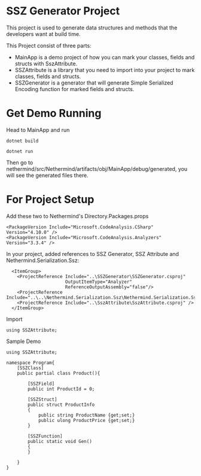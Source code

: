 # SSZ Generator Project

This project is used to generate data structures and methods that the developers want at build time. 

This Project consist of three parts:
- MainApp is a demo project of how you can mark your classes, fields and structs with SszAttribute.
- SSZAttribute is a library that you need to import into your project to mark classes, fields and structs.
- SSZGenerator is a generator that will generate Simple Serialized Encoding function for marked fields and structs.


# Get Demo Running 
Head to MainApp and run
```
dotnet build

dotnet run
```

Then go to nethermind/src/Nethermind/artifacts/obj/MainApp/debug/generated, you will see the generated files there.

# For Project Setup

Add these two to Nethermind's Directory.Packages.props
```
<PackageVersion Include="Microsoft.CodeAnalysis.CSharp" Version="4.10.0" />
<PackageVersion Include="Microsoft.CodeAnalysis.Analyzers" Version="3.3.4" />
```

In your project, added references to SSZ Generator, SSZ Attribute and Nethermind.Serialization.Ssz:
```
  <ItemGroup>
    <ProjectReference Include="..\SSZGenerator\SSZGenerator.csproj"
                      OutputItemType="Analyzer"
                      ReferenceOutputAssembly="false"/>
    <ProjectReference Include="..\..\Nethermind.Serialization.Ssz\Nethermind.Serialization.Ssz.csproj"/>
    <ProjectReference Include="..\SszAttribute\SszAttribute.csproj" />
  </ItemGroup>
```

Import
```
using SSZAttribute;
```

Sample Demo
```
using SSZAttribute;

namespace Program{
    [SSZClass]
    public partial class Product(){

        [SSZField]
        public int ProductId = 0;

        [SSZStruct]
        public struct ProductInfo
        {
            public string ProductName {get;set;}
            public ulong ProductPrice {get;set;}
        }

        [SSZFunction]
        public static void Gen()
        {
        }

    }
}
```